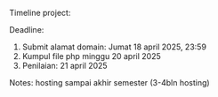 Timeline project: 

Deadline:
1. Submit alamat domain: Jumat 18 april 2025, 23:59
2. Kumpul file php minggu 20 april 2025
2. Penilaian: 21 april 2025

Notes: hosting sampai akhir semester (3-4bln hosting)
